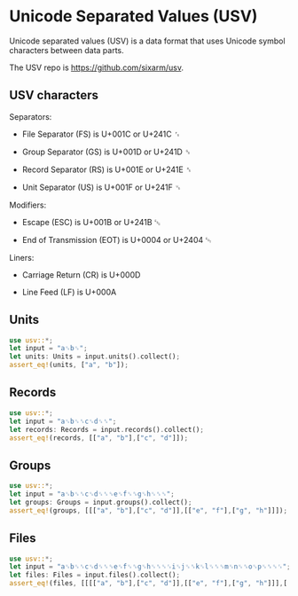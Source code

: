 # Unicode Separated Values (USV)

Unicode separated values (USV) is a data format that uses Unicode symbol characters between data parts.

The USV repo is <https://github.com/sixarm/usv>.

## USV characters

Separators:

* File Separator (FS) is U+001C or U+241C ␜

* Group Separator (GS) is U+001D or U+241D ␝

* Record Separator (RS) is U+001E or U+241E ␞

* Unit Separator (US) is U+001F or U+241F ␟

Modifiers:

* Escape (ESC) is U+001B or U+241B ␛

* End of Transmission (EOT) is U+0004 or U+2404 ␄

Liners:

* Carriage Return (CR) is U+000D

* Line Feed (LF) is U+000A

## Units

```rust
use usv::*;
let input = "a␟b␟";
let units: Units = input.units().collect();
assert_eq!(units, ["a", "b"]);
```

## Records

```rust
use usv::*;
let input = "a␟b␟␞c␟d␟␞";
let records: Records = input.records().collect();
assert_eq!(records, [["a", "b"],["c", "d"]]);
```

## Groups

```rust
use usv::*;
let input = "a␟b␟␞c␟d␟␞␝e␟f␟␞g␟h␟␞␝";
let groups: Groups = input.groups().collect();
assert_eq!(groups, [[["a", "b"],["c", "d"]],[["e", "f"],["g", "h"]]]);
```

## Files

```rust
use usv::*;
let input = "a␟b␟␞c␟d␟␞␝e␟f␟␞g␟h␟␞␝␜i␟j␟␞k␟l␟␞␝m␟n␟␞o␟p␟␞␝␜";
let files: Files = input.files().collect();
assert_eq!(files, [[[["a", "b"],["c", "d"]],[["e", "f"],["g", "h"]]],[[["i", "j"],["k", "l"]],[["m", "n"],["o", "p"]]]]);
```
